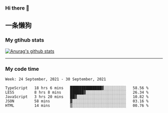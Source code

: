 ### Hi there 👋

## 一条懒狗
<!--
**kiss-me-quickly/kiss-me-quickly** is a ✨ _special_ ✨ repository because its `README.md` (this file) appears on your GitHub profile.

Here are some ideas to get you started:

- 🔭 I’m currently working on ...
- 🌱 I’m currently learning ...
- 👯 I’m looking to collaborate on ...
- 🤔 I’m looking for help with ...
- 💬 Ask me about ...
- 📫 How to reach me: ...
- 😄 Pronouns: ...
- ⚡ Fun fact: ...
-->


### My gtihub stats

[![Anurag's github stats](https://github-readme-stats.vercel.app/api?username=kiss-me-quickly)](https://github.com/anuraghazra/github-readme-stats)

***

### My code time

<!--START_SECTION:waka-->
```text
Week: 24 September, 2021 - 30 September, 2021

TypeScript   18 hrs 6 mins   ██████████████▓░░░░░░░░░░   58.56 % 
LESS         8 hrs 8 mins    ██████▓░░░░░░░░░░░░░░░░░░   26.34 % 
JavaScript   3 hrs 20 mins   ██▓░░░░░░░░░░░░░░░░░░░░░░   10.82 % 
JSON         58 mins         ▓░░░░░░░░░░░░░░░░░░░░░░░░   03.16 % 
HTML         14 mins         ▒░░░░░░░░░░░░░░░░░░░░░░░░   00.76 % 
```
<!--END_SECTION:waka-->
